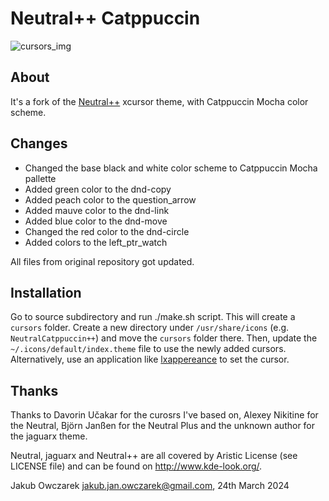 # Neutral++ Catppuccin

![cursors_img](source/mocha/thumbnail)

## About

It's a fork of the [Neutral++](https://github.com/ducakar/xcursor-neutralxx) xcursor theme, with Catppuccin Mocha color scheme.

## Changes

- Changed the base black and white color scheme to Catppuccin Mocha pallette
- Added green color to the dnd-copy
- Added peach color to the question_arrow
- Added mauve color to the dnd-link
- Added blue color to the dnd-move
- Changed the red color to the dnd-circle
- Added colors to the left_ptr_watch

All files from original repository got updated. 


## Installation

Go to source subdirectory and run ./make.sh script. This will create a `cursors` folder.
Create a new directory under `/usr/share/icons` (e.g. `NeutralCatppuccin++`) and move the `cursors` folder there.
Then, update the `~/.icons/default/index.theme` file to use the newly added cursors.
Alternatively, use an application like [lxappereance](https://man.archlinux.org/man/lxappearance.1.en) to set the cursor.


## Thanks

Thanks to Davorin Učakar for the curosrs I've based on, Alexey Nikitine for the Neutral, Björn Janßen for the Neutral Plus and the unknown author for the jaguarx theme.

Neutral, jaguarx and Neutral++ are all covered by Aristic License
(see LICENSE file) and can be found on http://www.kde-look.org/.

Jakub Owczarek <jakub.jan.owczarek@gmail.com>, 24th March 2024
